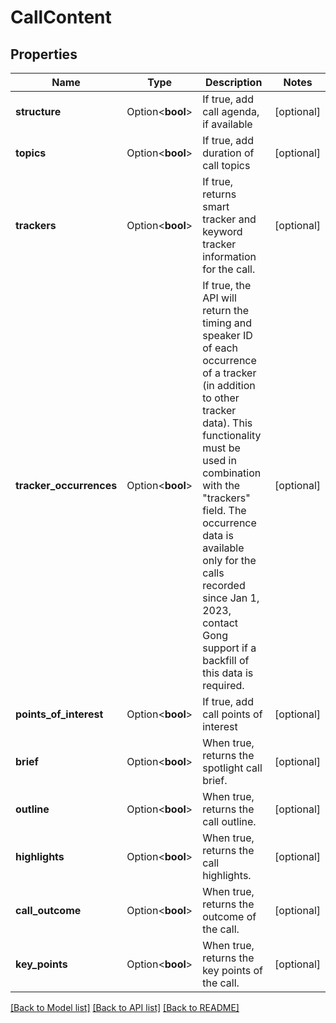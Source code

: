# CallContent

## Properties

Name | Type | Description | Notes
------------ | ------------- | ------------- | -------------
**structure** | Option<**bool**> | If true, add call agenda, if available | [optional]
**topics** | Option<**bool**> | If true, add duration of call topics | [optional]
**trackers** | Option<**bool**> | If true, returns smart tracker and keyword tracker information for the call. | [optional]
**tracker_occurrences** | Option<**bool**> | If true, the API will return the timing and speaker ID of each occurrence of a tracker (in addition to other tracker data). This functionality must be used in combination with the \"trackers\" field. The occurrence data is available only for the calls recorded since Jan 1, 2023, contact Gong support if a backfill of this data is required. | [optional]
**points_of_interest** | Option<**bool**> | If true, add call points of interest | [optional]
**brief** | Option<**bool**> | When true, returns the spotlight call brief. | [optional]
**outline** | Option<**bool**> | When true, returns the call outline. | [optional]
**highlights** | Option<**bool**> | When true, returns the call highlights. | [optional]
**call_outcome** | Option<**bool**> | When true, returns the outcome of the call. | [optional]
**key_points** | Option<**bool**> | When true, returns the key points of the call. | [optional]

[[Back to Model list]](../README.md#documentation-for-models) [[Back to API list]](../README.md#documentation-for-api-endpoints) [[Back to README]](../README.md)


